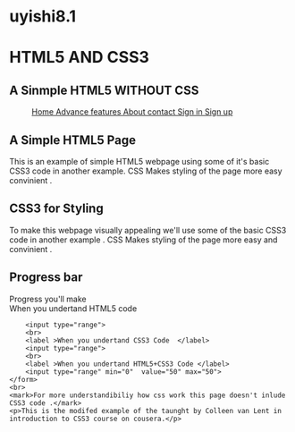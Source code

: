 # uyishi8.1
<!DOCTYPE html>
<html lang="en">
<head>
    <meta charset="UTF-8">
    <meta name="viewport" content="width=device-width, initial-scale=1.0">
    <title>Document</title>
    <style>
        a {
            padding: 40px;
        }
    </style>
</head>
<body>
    <h1>HTML5 AND CSS3</h1>
    <h2>A Sinmple HTML5 WITHOUT CSS</h2>
    <a href="https://t.me/shohguerra1">Home Advance features About contact Sign in Sign up</a>
    <h2>A Simple HTML5 Page </h2>
    <p>This is an example of simple HTML5 webpage using some of it's basic CSS3 code in another example. CSS Makes styling of the page more easy convinient . </p>
    <h2>CSS3 for Styling </h2>
    <p>To make this webpage visually appealing we'll use some of the basic CSS3 code in another example . CSS Makes styling of the page more easy and convinient .</p>
    <h2>Progress bar </h2>
    <form>
        <label >Progress you'll make </label>
        <br>
        <label >When you undertand HTML5 code </label>
        
        <input type="range">
        <br>
        <label >When you undertand CSS3 Code  </label>
        <input type="range">
        <br>
        <label >When you undertand HTML5+CSS3 Code </label>
        <input type="range" min="0"  value="50" max="50">
    </form>
    <br>
    <mark>For more understandibiliy how css work this page doesn't inlude CSS3 code .</mark>
    <p>This is the modifed example of the taunght by Colleen van Lent in introduction to CSS3 course on cousera.</p>






</body>
</html>
